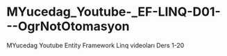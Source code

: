 # MYucedag_Youtube-_EF-LINQ-D01---OgrNotOtomasyon
MYucedag Youtube Entity Framework Linq videoları Ders 1-20

